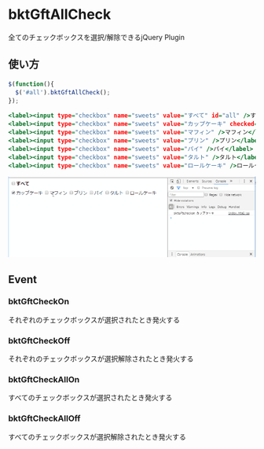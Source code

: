 # bktGftAllCheck
全てのチェックボックスを選択/解除できるjQuery Plugin

## 使い方

```javascript:index.js
$(function(){
  $('#all').bktGftAllCheck();
});
```

```html:index.html
<label><input type="checkbox" name="sweets" value="すべて" id="all" />すべて</label>
<label><input type="checkbox" name="sweets" value="カップケーキ" checked="checked" />カップケーキ</label>
<label><input type="checkbox" name="sweets" value="マフィン" />マフィン</label>
<label><input type="checkbox" name="sweets" value="プリン" />プリン</label>
<label><input type="checkbox" name="sweets" value="パイ" />パイ</label>
<label><input type="checkbox" name="sweets" value="タルト" />タルト</label>
<label><input type="checkbox" name="sweets" value="ロールケーキ" />ロールケーキ</label>
```

![Demo](https://raw.githubusercontent.com/sktbrt/files/master/bktGftAllCheck.gif)

## Event
### bktGftCheckOn
それぞれのチェックボックスが選択されたとき発火する
### bktGftCheckOff
それぞれのチェックボックスが選択解除されたとき発火する
### bktGftCheckAllOn
すべてのチェックボックスが選択されたとき発火する
### bktGftCheckAllOff
すべてのチェックボックスが選択解除されたとき発火する
